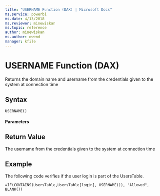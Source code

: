 ```yaml
---
title: "USERNAME Function (DAX) | Microsoft Docs"
ms.service: powerbi
ms.date: 4/13/2018
ms.reviewer: minewiskan
ms.topic: reference
author: minewiskan
ms.author: owend
manager: kfile
---
```

# USERNAME Function (DAX)
Returns the domain name and username from the credentials given to the system at connection time  
  
## Syntax  
  
```  
USERNAME()  
```  
  
#### Parameters  
  
## Return Value  
The username from the credentials given to the system at connection time  
  
  
## Example  
The following code verifies if the user login is part of the UsersTable.  
  
```  
=IF(CONTAINS(UsersTable,UsersTable[login], USERNAME()), "Allowed", BLANK())  
```  

